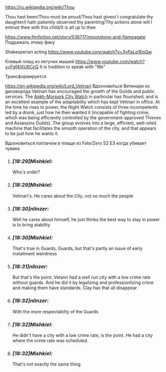 https://ru.wikipedia.org/wiki/Thou

Thou hast been/Thou must be proud/Thou hast given/
I congratulate thy daughter/I hath patiently observed thy parenting/Thy actions alone will
I entrust thee with this child/It is all up to thee

https://www.fimfiction.net/story/536717/moonstone-and-flameagate
Подражать этому фику


Shakesperian acting
https://www.youtube.com/watch?v=3yPaLq1EpQw


Клевый плащ из летучих мышей
https://www.youtube.com/watch?v=Fgf4IXU6CcQ
It is tradition to speak with "We"

Трансформируется




https://en.wikipedia.org/wiki/Lord_Vetinari
Вдохновиться Ветинари из дискворлда
Vetinari has encouraged the growth of the Guilds and public services. The [Ankh-Morpork City Watch](https://en.wikipedia.org/wiki/Ankh-Morpork_City_Watch "Ankh-Morpork City Watch") in particular has flourished, and is an excellent example of the adaptability which has kept Vetinari in office. At the time he rises to power, the Night Watch consists of three incompetents led by a drunk, just how he then wanted it (incapable of fighting crime, which was being efficiently controlled by the government-approved Thieves and Assassins Guilds). The group evolves into a large, efficient, well-oiled machine that facilitates the smooth operation of the city, and that appears to be just how he wants it.

Вдохновиться патлачом в плаще из Fate/Zero 
S2 E3 когда убивает чувака

1. ### _[_18:29_]_Mishkiel_:_ 
    
    Who's order?
    
2. ### _[_18:29_]_Mishkiel_:_ 
    
    Vetinari's. He cares about the _City_, not so much the people
    
3. ### _[_18:30_]_nlinzer_:_ 
    
    Well he cares about himself, he just thinks the best way to stay in power is to bring stability
    
4. ### _[_18:30_]_Mishkiel_:_ 
    
    That's true in Guards, Guards, but that's partly an issue of early installment weirdness
    
5. ### _[_18:31_]_nlinzer_:_ 
    
    But that's the point. Vetanri had a well run city with a low crime rate without guards. And he did it by legalizing and professionlizing crime and making them have standards. Clay has that all disappear
    
6. ### _[_18:32_]_nlinzer_:_ 
    
    With the more respectabilty of the Guards
    
7. ### _[_18:32_]_Mishkiel_:_ 
    
    He didn't have a city with a low crime rate, is the point. He had a city where the crime rate was scheduled.
    
8. ### _[_18:32_]_Mishkiel_:_ 
    
    That's not exactly the same thing